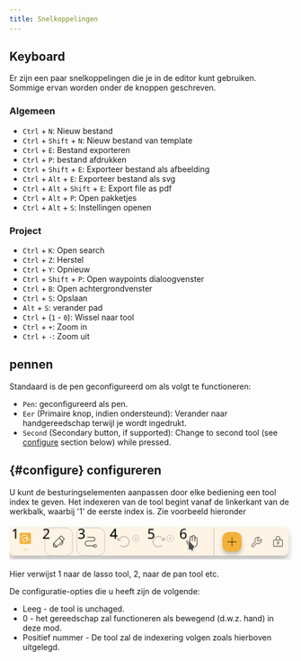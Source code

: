 ```yaml
---
title: Snelkoppelingen
---
```


## Keyboard

Er zijn een paar snelkoppelingen die je in de editor kunt gebruiken.
Sommige ervan worden onder de knoppen geschreven.

### Algemeen

- `Ctrl` + `N`: Nieuw bestand
- `Ctrl` + `Shift` + `N`: Nieuw bestand van template
- `Ctrl` + `E`: Bestand exporteren
- `Ctrl` + `P`: bestand afdrukken
- `Ctrl` + `Shift` + `E`: Exporteer bestand als afbeelding
- `Ctrl` + `Alt` + `E`: Exporteer bestand als svg
- `Ctrl` + `Alt` + `Shift` + `E`: Export file as pdf
- `Ctrl` + `Alt` + `P`: Open pakketjes
- `Ctrl` + `Alt` + `S`: Instellingen openen

### Project

- `Ctrl` + `K`: Open search
- `Ctrl` + `Z`: Herstel
- `Ctrl` + `Y`: Opnieuw
- `Ctrl` + `Shift` + `P`: Open waypoints dialoogvenster
- `Ctrl` + `B`: Open achtergrondvenster
- `Ctrl` + `S`: Opslaan
- `Alt` + `S`: verander pad
- `Ctrl` + (`1` - `0`): Wissel naar tool
- `Ctrl` + `+`: Zoom in
- `Ctrl` + `-`: Zoom uit

## pennen

Standaard is de pen geconfigureerd om als volgt te functioneren:

- `Pen`: geconfigureerd als pen.
- `Eer` (Primaire knop, indien ondersteund): Verander naar handgereedschap terwijl je wordt ingedrukt.
- `Second` (Secondary button, if supported): Change to second tool (see [configure](#configure) section below) while pressed.

## {#configure} configureren

U kunt de besturingselementen aanpassen door elke bediening een tool index te geven. Het indexeren van de tool begint vanaf de linkerkant van de werkbalk, waarbij '1' de eerste index is. Zie voorbeeld hieronder

![werkbalk nummerd](toolbar_numbered.png)

Hier verwijst 1 naar de lasso tool, 2, naar de pan tool etc.

De configuratie-opties die u heeft zijn de volgende:

- Leeg - de tool is unchaged.
- 0 - het gereedschap zal functioneren als bewegend (d.w.z. hand) in deze mod.
- Positief nummer - De tool zal de indexering volgen zoals hierboven uitgelegd.
